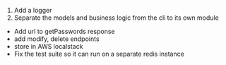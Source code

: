 1. Add a logger
2. Separate the models and business logic from the cli to its own module

- Add url to getPasswords response
- add modify, delete endpoints
- store in AWS localstack
- Fix the test suite so it can run on a separate redis instance